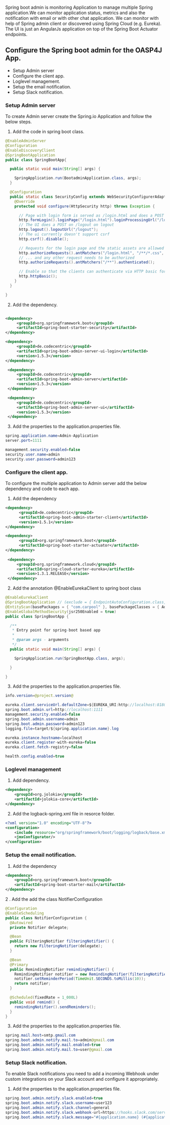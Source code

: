   Spring boot admin is monitoring Application to manage multiple Spring application.We can monitor application status, metrics and also the notification with email or with other chat application. We can monitor with help of Spring admin client or discovered using Spring Cloud (e.g. Eureka). The UI is just an AngularJs application on top of the Spring Boot Actuator endpoints.

## Configure the Spring boot admin for the OASP4J App.  

* Setup Admin server
* Configure the client app.
* Loglevel management.
* Setup the email notification.
* Setup Slack notification.

 ### Setup Admin server
 To create Admin server create the Spring.io Application and follow the below steps. 
1. Add the code in spring boot class.

````java
@EnableAdminServer
@Configuration
@EnableDiscoveryClient
@SpringBootApplication
public class SpringBootApp{

  public static void main(String[] args) {

    SpringApplication.run(BootadminApplication.class, args);
  }

  @Configuration
  public static class SecurityConfig extends WebSecurityConfigurerAdapter {
    @Override
    protected void configure(HttpSecurity http) throws Exception {

      // Page with login form is served as /login.html and does a POST on /login
      http.formLogin().loginPage("/login.html").loginProcessingUrl("/login").permitAll();
      // The UI does a POST on /logout on logout
      http.logout().logoutUrl("/logout");
      // The ui currently doesn't support csrf
      http.csrf().disable();

      // Requests for the login page and the static assets are allowed
      http.authorizeRequests().antMatchers("/login.html", "/**/*.css", "/img/**", "/third-party/**").permitAll();
      // ... and any other request needs to be authorized
      http.authorizeRequests().antMatchers("/**").authenticated();

      // Enable so that the clients can authenticate via HTTP basic for registering
      http.httpBasic();
    }
  }

}
```` 
2. Add the dependency.
 ````XML

 <dependency>
      <groupId>org.springframework.boot</groupId>
      <artifactId>spring-boot-starter-security</artifactId>
 </dependency>

<dependency>
      <groupId>de.codecentric</groupId>
      <artifactId>spring-boot-admin-server-ui-login</artifactId>
      <version>1.5.3</version>
</dependency>

  <dependency>
      <groupId>de.codecentric</groupId>
      <artifactId>spring-boot-admin-server</artifactId>
      <version>1.5.3</version>
  </dependency>

  <dependency>
      <groupId>de.codecentric</groupId>
      <artifactId>spring-boot-admin-server-ui</artifactId>
      <version>1.5.3</version>
  </dependency>
````
3. Add the properties to the application.properties file. 
 
````java
spring.application.name=Admin-Application
server.port=1111

management.security.enabled=false
security.user.name=admin
security.user.password=admin123
````
### Configure the client app.
To configure the multiple application to Admin server add the below dependency and code to each app.

1. Add the dependency
````XML
<dependency>
      <groupId>de.codecentric</groupId>
      <artifactId>spring-boot-admin-starter-client</artifactId>
      <version>1.5.1</version>
</dependency>

<dependency>
      <groupId>org.springframework.boot</groupId>
      <artifactId>spring-boot-starter-actuator</artifactId>
</dependency>
    
 <dependency>
     <groupId>org.springframework.cloud</groupId>
     <artifactId>spring-cloud-starter-eureka</artifactId>
     <version>1.3.1.RELEASE</version>
 </dependency>
````
2. Add the annotation @EnableEurekaClient to spring boot class

````java
@EnableEurekaClient
@SpringBootApplication // (exclude = { EndpointAutoConfiguration.class, ErrorMvcAutoConfiguration.class })
@EntityScan(basePackages = { "com.carpool" }, basePackageClasses = { AdvancedRevisionEntity.class })
@EnableGlobalMethodSecurity(jsr250Enabled = true)
public class SpringBootApp {

  /**
   * Entry point for spring-boot based app
   *
   * @param args - arguments
   */
  public static void main(String[] args) {

    SpringApplication.run(SpringBootApp.class, args);

  }

}
````

3. Add the properties to the application.properties file. 

````java
info.version=@project.version@

eureka.client.serviceUrl.defaultZone=${EUREKA_URI:http://localhost:8180/eureka}
spring.boot.admin.url=http://localhost:1111
management.security.enabled=false
spring.boot.admin.username=admin
spring.boot.admin.password=admin123
logging.file=target/${spring.application.name}.log

eureka.instance.hostname=localhost
eureka.client.register-with-eureka=false
eureka.client.fetch-registry=false

health.config.enabled=true 
````
### Loglevel management

1. Add dependency. 

````XML
<dependency>
    <groupId>org.jolokia</groupId>
    <artifactId>jolokia-core</artifactId>
</dependency>
````
2. Add the logback-spring.xml file in resorce folder. 

````XML
<?xml version="1.0" encoding="UTF-8"?>
<configuration>
	<include resource="org/springframework/boot/logging/logback/base.xml"/>
	<jmxConfigurator/>
</configuration>
````
### Setup the email notification.
1. Add the dependency

````XML
<dependency>
    <groupId>org.springframework.boot</groupId>
    <artifactId>spring-boot-starter-mail</artifactId>
</dependency>
````
2 . Add the add the class NotifierConfiguration

````java
@Configuration
@EnableScheduling
public class NotifierConfiguration {
  @Autowired
  private Notifier delegate;

  @Bean
  public FilteringNotifier filteringNotifier() { 
    return new FilteringNotifier(delegate);
  }

  @Bean
  @Primary
  public RemindingNotifier remindingNotifier() { 
    RemindingNotifier notifier = new RemindingNotifier(filteringNotifier());
    notifier.setReminderPeriod(TimeUnit.SECONDS.toMillis(10));
    return notifier;
  }

  @Scheduled(fixedRate = 1_000L)
  public void remind() {
    remindingNotifier().sendReminders();
  }
}
````
3. Add the properties to the application.properties file. 

````java
spring.mail.host=smtp.gmail.com
spring.boot.admin.notify.mail.to=admin@gmail.com
spring.boot.admin.notify.mail.enabled=true
spring.boot.admin.notify.mail.to=user@gmail.com


````
### Setup Slack notification.
To enable Slack notifications you need to add a incoming Webhook under custom integrations on your Slack account and configure it appropriately.

1. Add the properties to the application.properties file. 

````java
spring.boot.admin.notify.slack.enabled=true
spring.boot.admin.notify.slack.username=user123
spring.boot.admin.notify.slack.channel=general
spring.boot.admin.notify.slack.webhook-url=https://hooks.slack.com/services/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
spring.boot.admin.notify.slack.message="#{application.name} (#{application.id}) is #{to.status}"

````


